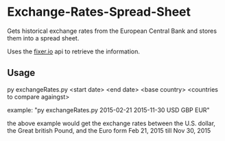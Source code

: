 # Exchange-Rates-Spread-Sheet

Gets historical exchange rates from the European Central Bank and stores them into a spread sheet.

Uses the [fixer.io](https://www.fixer.io/) api to retrieve the information.

## Usage

py exchangeRates.py \<start date> <end date\> \<base country> \<countries to compare againgst>

example: "py exchangeRates.py 2015-02-21 2015-11-30 USD GBP EUR"

the above example would get the exchange rates between the U.S. dollar, the Great british Pound, and the Euro form Feb 21, 2015 till Nov 30, 2015
